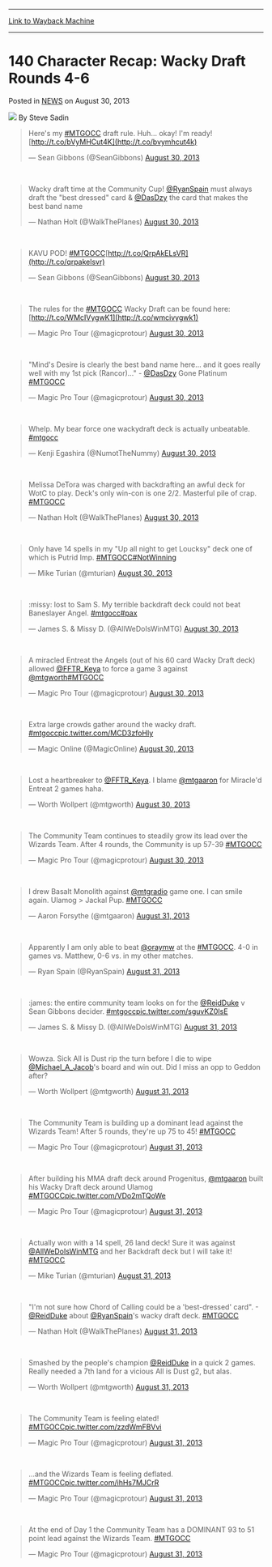 
---
[Link to Wayback Machine](https://web.archive.org/web/20220817005737/https://magic.wizards.com/en/articles/archive/140-character-recap-wacky-draft-rounds-4-6-2013-08-30)

[_metadata_:author]:- "Steve Sadin"
[_metadata_:description]:- "Here's my #MTGOCC draft rule. Huh... okay! I'm ready! http://t.co/bVyMHCut4K — Sean Gibbons (@SeanGibbons) August 30, 2013 Wacky draft time at the Community Cup! @RyanSpain must always draft the `best dressed` card & @DasDzy the card that makes the best band name — Nathan Holt (@WalkThePlanes) August 30, 2013 KAVU POD!"
[_metadata_:generator]:- "Drupal 7 (http://drupal.org)"
[_metadata_:node]:- "295656"
[_metadata_:publish_date]:- "2013-08-30"
[_metadata_:source]:- "div-main-content"
[_metadata_:title]:- "140 Character Recap: Wacky Draft Rounds 4-6"
[_metadata_:wayback_capture_timestamp]:- "2022-08-17 00:57:37"
[_metadata_:wayback_raw_url]:- "https://web.archive.org/web/20220817005737id_/https://magic.wizards.com/en/articles/archive/140-character-recap-wacky-draft-rounds-4-6-2013-08-30"
[_metadata_:wayback_url]:- "https://magic.wizards.com/en/articles/archive/140-character-recap-wacky-draft-rounds-4-6-2013-08-30"
---


140 Character Recap: Wacky Draft Rounds 4-6
===========================================



 Posted in [NEWS](/en/articles)
 on August 30, 2013 






![](https://media.magic.wizards.com/styles/auth_small/public/images/person/authorpic_SteveSadin.jpg)
By Steve Sadin













> 
> Here's my [#MTGOCC](https://twitter.com/search?q=%23mtgocc&amp;src=hash) draft rule. Huh... okay! I'm ready! [http://t.co/bVyMHCut4K](http://t.co/bvymhcut4k)
> 
> 
> &mdash; Sean Gibbons (@SeanGibbons) [August 30, 2013](https://twitter.com/seangibbons/statuses/373561962392989696)



 



> 
> Wacky draft time at the Community Cup! [@RyanSpain](https://twitter.com/ryanspain) must always draft the &quot;best dressed&quot; card &amp; [@DasDzy](https://twitter.com/dasdzy) the card that makes the best band name
> 
> 
> &mdash; Nathan Holt (@WalkThePlanes) [August 30, 2013](https://twitter.com/walktheplanes/statuses/373563461512351744)



 



> 
> KAVU POD! [#MTGOCC](https://twitter.com/search?q=%23mtgocc&amp;src=hash)[http://t.co/QrpAkELsVR](http://t.co/qrpakelsvr)
> 
> 
> &mdash; Sean Gibbons (@SeanGibbons) [August 30, 2013](https://twitter.com/seangibbons/statuses/373563638415892480)



 



> 
> The rules for the [#MTGOCC](https://twitter.com/search?q=%23mtgocc&amp;src=hash) Wacky Draft can be found here: [http://t.co/WMcIVygwK1](http://t.co/wmcivygwk1)
> 
> 
> &mdash; Magic Pro Tour (@magicprotour) [August 30, 2013](https://twitter.com/magicprotour/statuses/373573421537308672)



 



> 
> &quot;Mind's Desire is clearly the best band name here... and it goes really well with my 1st pick (Rancor)...&quot; - [@DasDzy](https://twitter.com/dasdzy) Gone Platinum [#MTGOCC](https://twitter.com/search?q=%23mtgocc&amp;src=hash)
> 
> 
> &mdash; Magic Pro Tour (@magicprotour) [August 30, 2013](https://twitter.com/magicprotour/statuses/373573659035590656)



 



> 
> Whelp. My bear force one wackydraft deck is actually unbeatable. [#mtgocc](https://twitter.com/search?q=%23mtgocc&amp;src=hash)
> 
> 
> &mdash; Kenji Egashira (@NumotTheNummy) [August 30, 2013](https://twitter.com/numotthenummy/statuses/373574160393310208)



 



> 
> Melissa DeTora was charged with backdrafting an awful deck for WotC to play. Deck's only win-con is one 2/2. Masterful pile of crap. [#MTGOCC](https://twitter.com/search?q=%23mtgocc&amp;src=hash)
> 
> 
> &mdash; Nathan Holt (@WalkThePlanes) [August 30, 2013](https://twitter.com/walktheplanes/statuses/373576198867001344)



 



> 
> Only have 14 spells in my &quot;Up all night to get Loucksy&quot; deck one of which is Putrid Imp. [#MTGOCC](https://twitter.com/search?q=%23mtgocc&amp;src=hash)[#NotWinning](https://twitter.com/search?q=%23notwinning&amp;src=hash)
> 
> 
> &mdash; Mike Turian (@mturian) [August 30, 2013](https://twitter.com/mturian/statuses/373579601177362432)



 



> 
> :missy: lost to Sam S. My terrible backdraft deck could not beat Baneslayer Angel. [#mtgocc](https://twitter.com/search?q=%23mtgocc&amp;src=hash)[#pax](https://twitter.com/search?q=%23pax&amp;src=hash)
> 
> 
> &mdash; James S. &amp; Missy D. (@AllWeDoIsWinMTG) [August 30, 2013](https://twitter.com/allwedoiswinmtg/statuses/373584664297869312)



 



> 
> A miracled Entreat the Angels (out of his 60 card Wacky Draft deck) allowed [@FFTR\_Keya](https://twitter.com/fftr_keya) to force a game 3 against [@mtgworth](https://twitter.com/mtgworth)[#MTGOCC](https://twitter.com/search?q=%23mtgocc&amp;src=hash)
> 
> 
> &mdash; Magic Pro Tour (@magicprotour) [August 30, 2013](https://twitter.com/magicprotour/statuses/373589132057911296)



 



> 
> Extra large crowds gather around the wacky draft. [#mtgocc](https://twitter.com/search?q=%23mtgocc&amp;src=hash)[pic.twitter.com/MCD3zfoHIy](http://t.co/mcd3zfohiy)
> 
> 
> &mdash; Magic Online (@MagicOnline) [August 30, 2013](https://twitter.com/magiconline/statuses/373589446521663488)



 



> 
> Lost a heartbreaker to [@FFTR\_Keya](https://twitter.com/fftr_keya). I blame [@mtgaaron](https://twitter.com/mtgaaron) for Miracle'd Entreat 2 games haha.
> 
> 
> &mdash; Worth Wollpert (@mtgworth) [August 30, 2013](https://twitter.com/mtgworth/statuses/373592327295475712)



 



> 
> The Community Team continues to steadily grow its lead over the Wizards Team. After 4 rounds, the Community is up 57-39 [#MTGOCC](https://twitter.com/search?q=%23mtgocc&amp;src=hash)
> 
> 
> &mdash; Magic Pro Tour (@magicprotour) [August 30, 2013](https://twitter.com/magicprotour/statuses/373592705923702784)



 



> 
> I drew Basalt Monolith against [@mtgradio](https://twitter.com/mtgradio) game one. I can smile again. Ulamog &gt; Jackal Pup. [#MTGOCC](https://twitter.com/search?q=%23mtgocc&amp;src=hash)
> 
> 
> &mdash; Aaron Forsythe (@mtgaaron) [August 31, 2013](https://twitter.com/mtgaaron/statuses/373596188936634368)



 



> 
> Apparently I am only able to beat [@oraymw](https://twitter.com/oraymw) at the [#MTGOCC](https://twitter.com/search?q=%23mtgocc&amp;src=hash). 4-0 in games vs. Matthew, 0-6 vs. in my other matches.
> 
> 
> &mdash; Ryan Spain (@RyanSpain) [August 31, 2013](https://twitter.com/ryanspain/statuses/373601188937072641)



 



> 
> :james: the entire community team looks on for the [@ReidDuke](https://twitter.com/reidduke) v Sean Gibbons decider. [#mtgocc](https://twitter.com/search?q=%23mtgocc&amp;src=hash)[pic.twitter.com/sguvKZ0IsE](http://t.co/sguvkz0ise)
> 
> 
> &mdash; James S. &amp; Missy D. (@AllWeDoIsWinMTG) [August 31, 2013](https://twitter.com/allwedoiswinmtg/statuses/373605549167751168)



 



> 
> Wowza. Sick All is Dust rip the turn before I die to wipe [@Michael\_A\_Jacob](https://twitter.com/michael_a_jacob)'s board and win out. Did I miss an opp to Geddon after?
> 
> 
> &mdash; Worth Wollpert (@mtgworth) [August 31, 2013](https://twitter.com/mtgworth/statuses/373606294923399168)



 



> 
> The Community Team is building up a dominant lead against the Wizards Team! After 5 rounds, they're up 75 to 45! [#MTGOCC](https://twitter.com/search?q=%23mtgocc&amp;src=hash)
> 
> 
> &mdash; Magic Pro Tour (@magicprotour) [August 31, 2013](https://twitter.com/magicprotour/statuses/373607064787890177)



 



> 
> After building his MMA draft deck around Progenitus, [@mtgaaron](https://twitter.com/mtgaaron) built his Wacky Draft deck around Ulamog [#MTGOCC](https://twitter.com/search?q=%23mtgocc&amp;src=hash)[pic.twitter.com/VDo2mTQoWe](http://t.co/vdo2mtqowe)
> 
> 
> &mdash; Magic Pro Tour (@magicprotour) [August 31, 2013](https://twitter.com/magicprotour/statuses/373607862204772352)



 



> 
> Actually won with a 14 spell, 26 land deck! Sure it was against [@AllWeDoIsWinMTG](https://twitter.com/allwedoiswinmtg) and her Backdraft deck but I will take it! [#MTGOCC](https://twitter.com/search?q=%23mtgocc&amp;src=hash)
> 
> 
> &mdash; Mike Turian (@mturian) [August 31, 2013](https://twitter.com/mturian/statuses/373615275871969280)



 



> 
> &quot;I'm not sure how Chord of Calling could be a 'best-dressed' card&quot;. -[@ReidDuke](https://twitter.com/reidduke) about [@RyanSpain](https://twitter.com/ryanspain)'s wacky draft deck. [#MTGOCC](https://twitter.com/search?q=%23mtgocc&amp;src=hash)
> 
> 
> &mdash; Nathan Holt (@WalkThePlanes) [August 31, 2013](https://twitter.com/walktheplanes/statuses/373615320025427968)



 



> 
> Smashed by the people's champion [@ReidDuke](https://twitter.com/reidduke) in a quick 2 games. Really needed a 7th land for a vicious All is Dust g2, but alas.
> 
> 
> &mdash; Worth Wollpert (@mtgworth) [August 31, 2013](https://twitter.com/mtgworth/statuses/373615828479913984)



 



> 
> The Community Team is feeling elated! [#MTGOCC](https://twitter.com/search?q=%23mtgocc&amp;src=hash)[pic.twitter.com/zzdWmFBVvi](http://t.co/zzdwmfbvvi)
> 
> 
> &mdash; Magic Pro Tour (@magicprotour) [August 31, 2013](https://twitter.com/magicprotour/statuses/373620030614687747)



 



> 
> ...and the Wizards Team is feeling deflated. [#MTGOCC](https://twitter.com/search?q=%23mtgocc&amp;src=hash)[pic.twitter.com/ihHs7MJCrR](http://t.co/ihhs7mjcrr)
> 
> 
> &mdash; Magic Pro Tour (@magicprotour) [August 31, 2013](https://twitter.com/magicprotour/statuses/373620860793286657)



 



> 
> At the end of Day 1 the Community Team has a DOMINANT 93 to 51 point lead against the Wizards Team. [#MTGOCC](https://twitter.com/search?q=%23mtgocc&amp;src=hash)
> 
> 
> &mdash; Magic Pro Tour (@magicprotour) [August 31, 2013](https://twitter.com/magicprotour/statuses/373623519252193281)









